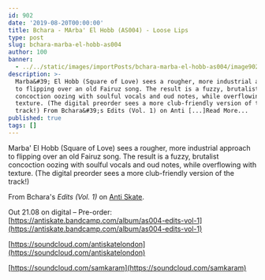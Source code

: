 ```yaml
---
id: 902
date: '2019-08-20T00:00:00'
title: Bchara - MArba' El Hobb (AS004) - Loose Lips
type: post
slug: bchara-marba-el-hobb-as004
author: 100
banner:
  - ../../static/images/importPosts/bchara-marba-el-hobb-as004/image902.jpeg
description: >-
  Marba&#39; El Hobb (Square of Love) sees a rougher, more industrial approach
  to flipping over an old Fairuz song. The result is a fuzzy, brutalist
  concoction oozing with soulful vocals and oud notes, while overflowing with
  texture. (The digital preorder sees a more club-friendly version of the
  track!) From Bchara&#39;s Edits (Vol. 1) on Anti [...]Read More...
published: true
tags: []
---
```

Marba' El Hobb (Square of Love) sees a rougher, more industrial approach to flipping over an old Fairuz song. The result is a fuzzy, brutalist concoction oozing with soulful vocals and oud notes, while overflowing with texture. (The digital preorder sees a more club-friendly version of the track!)

From Bchara's _Edits (Vol. 1)_ on [Anti Skate](https://antiskate.bandcamp.com).

Out 21.08 on digital – Pre-order: [](https://antiskate.bandcamp.com/album/as004-edits-vol-1)[https://antiskate.bandcamp.com/album/as004-edits-vol-1](https://antiskate.bandcamp.com/album/as004-edits-vol-1)

[](https://soundcloud.com/antiskatelondon)[https://soundcloud.com/antiskatelondon](https://soundcloud.com/antiskatelondon)

[](https://soundcloud.com/samkaram)[https://soundcloud.com/samkaram](https://soundcloud.com/samkaram)